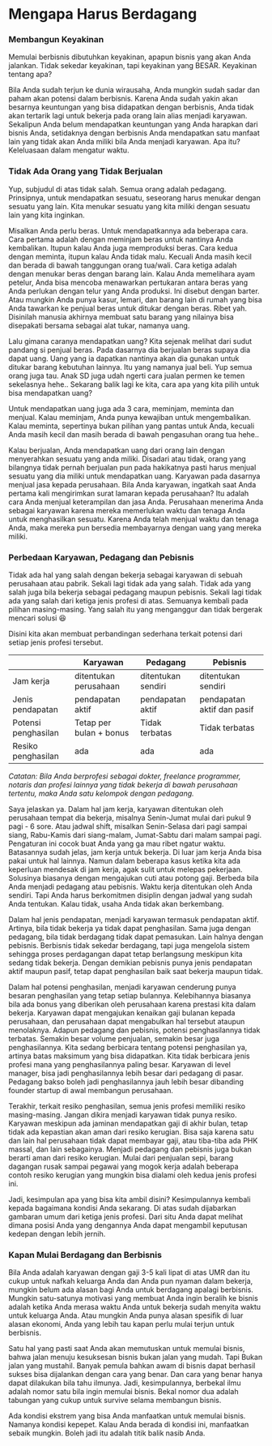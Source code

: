 # Mengapa Harus Berdagang

### Membangun Keyakinan

Memulai berbisnis dibutuhkan keyakinan, apapun bisnis yang akan Anda jalankan. Tidak sekedar keyakinan, tapi keyakinan yang BESAR. Keyakinan tentang apa?

Bila Anda sudah terjun ke dunia wirausaha, Anda mungkin sudah sadar dan paham akan potensi dalam berbisnis. Karena Anda sudah yakin akan besarnya keuntungan yang bisa didapatkan dengan berbisnis, Anda tidak akan tertarik lagi untuk bekerja pada orang lain alias menjadi karyawan. Sekalipun Anda belum mendapatkan keuntungan yang Anda harapkan dari bisnis Anda, setidaknya dengan berbisnis Anda mendapatkan satu manfaat lain yang tidak akan Anda miliki bila Anda menjadi karyawan. Apa itu? Keleluasaan dalam mengatur waktu.



### Tidak Ada Orang yang Tidak Berjualan

Yup, subjudul di atas tidak salah. Semua orang adalah pedagang. Prinsipnya, untuk mendapatkan sesuatu, seseorang harus menukar dengan sesuatu yang lain. Kita menukar sesuatu yang kita miliki dengan sesuatu lain yang kita inginkan. 

Misalkan Anda perlu beras. Untuk mendapatkannya ada beberapa cara. Cara pertama adalah dengan meminjam beras untuk nantinya Anda kembalikan. Itupun kalau Anda juga memproduksi beras. Cara kedua dengan meminta, itupun kalau Anda tidak malu. Kecuali Anda masih kecil dan berada di bawah tanggungan orang tua/wali. Cara ketiga adalah dengan menukar beras dengan barang lain. Kalau Anda memelihara ayam petelur, Anda bisa mencoba menawarkan pertukaran antara beras yang Anda perlukan dengan telur yang Anda produksi. Ini disebut dengan barter. Atau mungkin Anda punya kasur, lemari, dan barang lain di rumah yang bisa Anda tawarkan ke penjual beras untuk ditukar dengan beras. Ribet yah. Disinilah manusia akhirnya membuat satu barang yang nilainya bisa disepakati bersama sebagai alat tukar, namanya uang.

Lalu gimana caranya mendapatkan uang? Kita sejenak melihat dari sudut pandang si penjual beras. Pada dasarnya dia berjualan beras supaya dia dapat uang. Uang yang ia dapatkan nantinya akan dia gunakan untuk ditukar barang kebutuhan lainnya. Itu yang namanya jual beli. Yup semua orang juga tau. Anak SD juga udah ngerti cara jualan permen ke temen sekelasnya hehe.. Sekarang balik lagi ke kita, cara apa yang kita pilih untuk bisa mendapatkan uang?

Untuk mendapatkan uang juga ada 3 cara, meminjam, meminta dan menjual. Kalau meminjam, Anda punya kewajiban untuk mengembalikan. Kalau meminta, sepertinya bukan pilihan yang pantas untuk Anda, kecuali Anda masih kecil dan masih berada di bawah pengasuhan orang tua hehe..

Kalau berjualan, Anda mendapatkan uang dari orang lain dengan menyerahkan sesuatu yang anda miliki. Disadari atau tidak, orang yang bilangnya tidak pernah berjualan pun pada hakikatnya pasti harus menjual sesuatu yang dia miliki untuk mendapatkan uang. Karyawan pada dasarnya menjual jasa kepada perusahaan. Bila Anda karyawan, ingatkah saat Anda pertama kali mengirimkan surat lamaran kepada perusahaan? Itu adalah cara Anda menjual keterampilan dan jasa Anda. Perusahaan menerima Anda sebagai karyawan karena mereka memerlukan waktu dan tenaga Anda untuk menghasilkan sesuatu. Karena Anda telah menjual waktu dan tenaga Anda, maka mereka pun bersedia membayarnya dengan uang yang mereka miliki.



### Perbedaan Karyawan, Pedagang dan Pebisnis

Tidak ada hal yang salah dengan bekerja sebagai karyawan di sebuah perusahaan atau pabrik. Sekali lagi tidak ada yang salah. Tidak ada yang salah juga bila bekerja sebagai pedagang maupun pebisnis. Sekali lagi tidak ada yang salah dari ketiga jenis profesi di atas. Semuanya kembali pada pilihan masing-masing. Yang salah itu yang menganggur dan tidak bergerak mencari solusi :laughing: 

Disini kita akan membuat perbandingan sederhana terkait potensi dari setiap jenis profesi tersebut.

|                     | Karyawan                | Pedagang           | Pebisnis                   |
| ------------------- | ----------------------- | ------------------ | -------------------------- |
| Jam kerja           | ditentukan perusahaan   | ditentukan sendiri | ditentukan sendiri         |
| Jenis pendapatan    | pendapatan aktif        | pendapatan aktif   | pendapatan aktif dan pasif |
| Potensi penghasilan | Tetap per bulan + bonus | Tidak terbatas     | Tidak terbatas             |
| Resiko penghasilan  | ada                     | ada                | ada                        |

*Catatan: Bila Anda berprofesi sebagai dokter, freelance programmer, notaris dan profesi lainnya yang tidak bekerja di bawah perusahaan tertentu, maka Anda satu kelompok dengan pedagang.*

Saya jelaskan ya. Dalam hal jam kerja, karyawan ditentukan oleh perusahaan tempat dia bekerja, misalnya Senin-Jumat mulai dari pukul 9 pagi - 6 sore. Atau jadwal shift, misalkan Senin-Selasa dari pagi sampai siang, Rabu-Kamis dari siang-malam, Jumat-Sabtu dari malam sampai pagi. Pengaturan ini cocok buat Anda yang ga mau ribet ngatur waktu. Batasannya sudah jelas, jam kerja untuk bekerja. Di luar jam kerja Anda bisa pakai untuk hal lainnya. Namun dalam beberapa kasus ketika kita ada keperluan mendesak di jam kerja, agak sulit untuk melepas pekerjaan. Solusinya biasanya dengan mengajukan cuti atau potong gaji. Berbeda bila Anda menjadi pedagang atau pebisnis. Waktu kerja ditentukan oleh Anda sendiri. Tapi Anda harus berkomitmen disiplin dengan jadwal yang sudah Anda tentukan. Kalau tidak, usaha Anda tidak akan berkembang.

Dalam hal jenis pendapatan, menjadi karyawan termasuk pendapatan aktif. Artinya, bila tidak bekerja ya tidak dapat penghasilan. Sama juga dengan pedagang, bila tidak berdagang tidak dapat pemasukan. Lain halnya dengan pebisnis. Berbisnis tidak sekedar berdagang, tapi juga mengelola sistem sehingga proses perdagangan dapat tetap berlangsung meskipun kita sedang tidak bekerja. Dengan demikian pebisnis punya jenis pendapatan aktif maupun pasif, tetap dapat penghasilan baik saat bekerja maupun tidak.

Dalam hal potensi penghasilan, menjadi karyawan cenderung punya besaran penghasilan yang tetap setiap bulannya. Kelebihannya biasanya bila ada bonus yang diberikan oleh perusahaan karena prestasi kita dalam bekerja. Karyawan dapat mengajukan kenaikan gaji bulanan kepada perusahaan, dan perusahaan dapat mengabulkan hal tersebut ataupun menolaknya. Adapun pedagang dan pebisnis, potensi penghasilannya tidak terbatas. Semakin besar volume penjualan, semakin besar juga penghasilannya. Kita sedang berbicara tentang potensi penghasilan ya, artinya batas maksimum yang bisa didapatkan. Kita tidak berbicara jenis profesi mana yang penghasilannya paling besar. Karyawan di level manager, bisa jadi penghasilannya lebih besar dari pedagang di pasar. Pedagang bakso boleh jadi penghasilannya jauh lebih besar dibanding founder startup di awal membangun perusahaan.

Terakhir, terkait resiko penghasilan, semua jenis profesi memiliki resiko masing-masing. Jangan dikira menjadi karyawan tidak punya resiko. Karyawan meskipun ada jaminan mendapatkan gaji di akhir bulan, tetap tidak ada kepastian akan aman dari resiko kerugian. Bisa saja karena satu dan lain hal perusahaan tidak dapat membayar gaji, atau tiba-tiba ada PHK massal, dan lain sebagainya. Menjadi pedagang dan pebisnis juga bukan berarti aman dari resiko kerugian. Mulai dari penjualan sepi, barang dagangan rusak sampai pegawai yang mogok kerja adalah beberapa contoh resiko kerugian yang mungkin bisa dialami oleh kedua jenis profesi ini.

Jadi, kesimpulan apa yang bisa kita ambil disini? Kesimpulannya kembali kepada bagaimana kondisi Anda sekarang. Di atas sudah dijabarkan gambaran umum dari ketiga jenis profesi. Dari situ Anda dapat melihat dimana posisi Anda yang dengannya Anda dapat mengambil keputusan kedepan dengan lebih jernih.



### Kapan Mulai Berdagang dan Berbisnis

Bila Anda adalah karyawan dengan gaji 3-5 kali lipat di atas UMR dan itu cukup untuk nafkah keluarga Anda dan Anda pun nyaman dalam bekerja, mungkin belum ada alasan bagi Anda untuk berdagang apalagi berbisnis. Mungkin satu-satunya motivasi yang membuat Anda ingin beralih ke bisnis adalah ketika Anda merasa waktu Anda untuk bekerja sudah menyita waktu untuk keluarga Anda. Atau mungkin Anda punya alasan spesifik di luar alasan ekonomi, Anda yang lebih tau kapan perlu mulai terjun untuk berbisnis.

Satu hal yang pasti saat Anda akan memutuskan untuk memulai bisnis, bahwa jalan menuju kesuksesan bisnis bukan jalan yang mudah. Tapi Bukan jalan yang mustahil. Banyak pemula bahkan awam di bisnis dapat berhasil sukses bisa dijalankan dengan cara yang benar. Dan cara yang benar hanya dapat dilakukan bila tahu ilmunya. Jadi, kesimpulannya, berbekal ilmu adalah nomor satu bila ingin memulai bisnis. Bekal nomor dua adalah tabungan yang cukup untuk survive selama membangun bisnis.

Ada kondisi ekstrem yang bisa Anda manfaatkan untuk memulai bisnis. Namanya kondisi kepepet. Kalau Anda berada di kondisi ini, manfaatkan sebaik mungkin. Boleh jadi itu adalah titik balik nasib Anda.